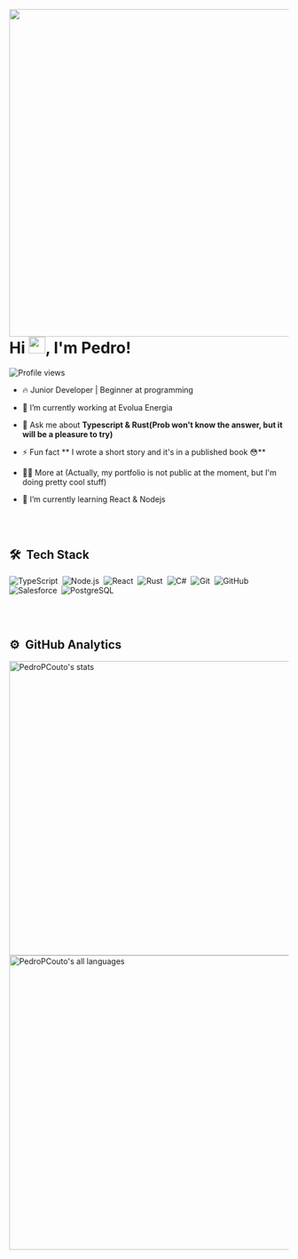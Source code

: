 <img align="right" height="590em" src="https://raw.githubusercontent.com/gist/PedroPCouto/5b81a3c31b049ed64625bbdb519b3873/raw/ebd0ed2a4e94cde57eaebc8c6202fd494eb4628d/profilecard.svg"/>
<h1 align="left">Hi <img src="https://raw.githubusercontent.com/kaueMarques/kaueMarques/master/hi.gif" height="30px">, I'm Pedro!</h1>
<p align="left"> <img src="https://komarev.com/ghpvc/?username=PedroPCouto&color=yellow" alt="Profile views" /> </p>

- 🔥 Junior Developer | Beginner at programming 

- 🔭 I’m currently working at Evolua Energia

- 💬 Ask me about **Typescript & Rust(Prob won't know the answer, but it will be a pleasure to try)**

- ⚡ Fun fact **
I wrote a short story and it's in a published book 😳**

- 👨‍💻 More at (Actually, my portfolio is not public at the moment, but I'm doing pretty cool stuff)

- 🌱 I’m currently learning React & Nodejs

<br><br>

## 🛠 &nbsp;Tech Stack

![TypeScript](https://img.shields.io/badge/-TypeScript-05122A?style=flat&logo=typescript)&nbsp;
![Node.js](https://img.shields.io/badge/-Node.js-05122A?style=flat&logo=node.js)&nbsp;
![React](https://img.shields.io/badge/-React-05122A?style=flat&logo=react)&nbsp;
![Rust](https://img.shields.io/badge/-Rust-05122A?style=flat&logo=Rust)&nbsp;
![C#](https://img.shields.io/badge/-CS-05122A?style=flat&logo=Csharp)&nbsp;
![Git](https://img.shields.io/badge/-Git-05122A?style=flat&logo=git)&nbsp;
![GitHub](https://img.shields.io/badge/-GitHub-05122A?style=flat&logo=github)&nbsp;
![Salesforce](https://img.shields.io/badge/-Markdown-05122A?style=flat&logo=salesforce)&nbsp;
![PostgreSQL](https://img.shields.io/badge/-PostgreSQL-05122A?style=flat&logo=postgresql)&nbsp;

<br><br>

## ⚙️ &nbsp;GitHub Analytics

<p align="left">
<img width="530em" src="https://github-readme-stats.vercel.app/api?username=PedroPCouto&show_icons=true&theme=vision-friendly-dark" alt="PedroPCouto's stats"/>
<img width="530em" src="https://github-readme-stats.vercel.app/api/top-langs/?username=PedroPCouto&layout=compact&theme=vision-friendly-dark" alt="PedroPCouto's all languages"/>
</p>
